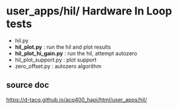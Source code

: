 # user_apps/hil/ Hardware In Loop tests
 

* hil.py
* __hil_plot.py__ : run the hil and plot results
* __hil_plot_hi_gain.py__ : run the hil, attempt autozero
* hil_plot_support.py : plot support
* zero_offset.py : autozero algorithm

## source doc
https://d-tacq.github.io/acq400_hapi/html/user_apps/hil/



